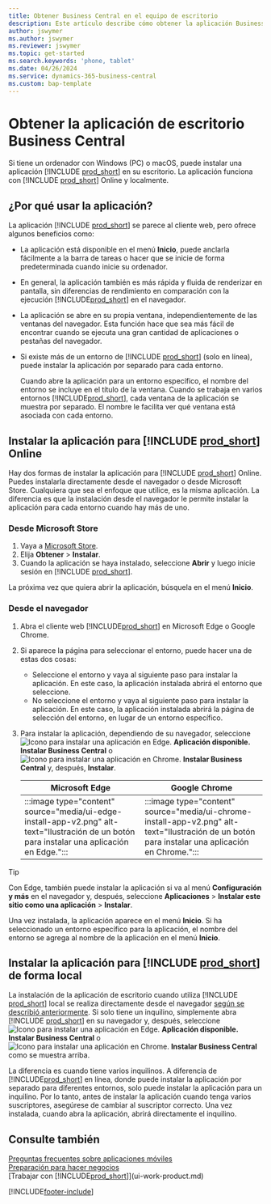 ```yaml
---
title: Obtener Business Central en el equipo de escritorio
description: Este artículo describe cómo obtener la aplicación Business Central en un equipo de escritorio Windows o Mac (iOS).
author: jswymer
ms.author: jswymer
ms.reviewer: jswymer
ms.topic: get-started
ms.search.keywords: 'phone, tablet'
ms.date: 04/26/2024
ms.service: dynamics-365-business-central
ms.custom: bap-template
---
```

# <a name="get-the-business-central-desktop-app"></a>Obtener la aplicación de escritorio Business Central

Si tiene un ordenador con Windows (PC) o macOS, puede instalar una aplicación [!INCLUDE [prod_short](includes/prod_short.md)] en su escritorio. La aplicación funciona con [!INCLUDE [prod_short](includes/prod_short.md)] Online y localmente.

## <a name="why-use-the-app"></a>¿Por qué usar la aplicación?

La aplicación [!INCLUDE [prod_short](includes/prod_short.md)] se parece al cliente web, pero ofrece algunos beneficios como:

- La aplicación está disponible en el menú **Inicio**, puede anclarla fácilmente a la barra de tareas o hacer que se inicie de forma predeterminada cuando inicie su ordenador.
- En general, la aplicación también es más rápida y fluida de renderizar en pantalla, sin diferencias de rendimiento en comparación con la ejecución [!INCLUDE[prod_short](includes/prod_short.md)] en el navegador.
- La aplicación se abre en su propia ventana, independientemente de las ventanas del navegador. Esta función hace que sea más fácil de encontrar cuando se ejecuta una gran cantidad de aplicaciones o pestañas del navegador.
- Si existe más de un entorno de [!INCLUDE [prod_short](includes/prod_short.md)] (solo en línea), puede instalar la aplicación por separado para cada entorno.

     Cuando abre la aplicación para un entorno específico, el nombre del entorno se incluye en el título de la ventana. Cuando se trabaja en varios entornos [!INCLUDE[prod_short](includes/prod_short.md)], cada ventana de la aplicación se muestra por separado. El nombre le facilita ver qué ventana está asociada con cada entorno.

## <a name="install-the-app-for--online"></a>Instalar la aplicación para [!INCLUDE [prod_short](includes/prod_short.md)] Online

Hay dos formas de instalar la aplicación para [!INCLUDE [prod_short](includes/prod_short.md)] Online. Puedes instalarla directamente desde el navegador o desde Microsoft Store. Cualquiera que sea el enfoque que utilice, es la misma aplicación. La diferencia es que la instalación desde el navegador le permite instalar la aplicación para cada entorno cuando hay más de uno.

### <a name="from-microsoft-store"></a>Desde Microsoft Store

1. Vaya a [Microsoft Store](https://go.microsoft.com/fwlink/?linkid=2182870).
2. Elija **Obtener** > **Instalar**. 
3. Cuando la aplicación se haya instalado, seleccione **Abrir** y luego inicie sesión en [!INCLUDE [prod_short](includes/prod_short.md)].

La próxima vez que quiera abrir la aplicación, búsquela en el menú **Inicio**.

### <a name="from-the-browser"></a>Desde el navegador

1. Abra el cliente web [!INCLUDE[prod_short](includes/prod_short.md)] en Microsoft Edge o Google Chrome.

2. Si aparece la página para seleccionar el entorno, puede hacer una de estas dos cosas:

   - Seleccione el entorno y vaya al siguiente paso para instalar la aplicación. En este caso, la aplicación instalada abrirá el entorno que seleccione.
   - No seleccione el entorno y vaya al siguiente paso para instalar la aplicación. En este caso, la aplicación instalada abrirá la página de selección del entorno, en lugar de un entorno específico.

3. Para instalar la aplicación, dependiendo de su navegador, seleccione ![Icono para instalar una aplicación en Edge.](media/ui-edge-install-app-icon.png) **Aplicación disponible. Instalar Business Central** o ![Icono para instalar una aplicación en Chrome.](media/ui-chrome-install-app-icon.png) **Instalar Business Central** y, después, **Instalar**.

   | Microsoft Edge | Google Chrome |
   |--|--|
   | :::image type="content" source="media/ui-edge-install-app-v2.png" alt-text="Ilustración de un botón para instalar una aplicación en Edge."::: | :::image type="content" source="media/ui-chrome-install-app-v2.png" alt-text="Ilustración de un botón para instalar una aplicación en Chrome."::: |

  > [!TIP]
  > Con Edge, también puede instalar la aplicación si va al menú **Configuración y más** en el navegador y, después, seleccione **Aplicaciones** > **Instalar este sitio como una aplicación** > **Instalar**.

Una vez instalada, la aplicación aparece en el menú **Inicio**. Si ha seleccionado un entorno específico para la aplicación, el nombre del entorno se agrega al nombre de la aplicación en el menú **Inicio**.

## <a name="install-the-app-for--on-premises"></a>Instalar la aplicación para [!INCLUDE [prod_short](includes/prod_short.md)] de forma local

La instalación de la aplicación de escritorio cuando utiliza [!INCLUDE [prod_short](includes/prod_short.md)] local se realiza directamente desde el navegador [según se describió anteriormente](#from-the-browser). Si solo tiene un inquilino, simplemente abra [!INCLUDE [prod_short](includes/prod_short.md)] en su navegador y, después, seleccione ![Icono para instalar una aplicación en Edge.](media/ui-edge-install-app-icon.png) **Aplicación disponible. Instalar Business Central** o ![Icono para instalar una aplicación en Chrome.](media/ui-chrome-install-app-icon.png) **Instalar Business Central** como se muestra arriba.

La diferencia es cuando tiene varios inquilinos. A diferencia de [!INCLUDE[prod_short](includes/prod_short.md)] en línea, donde puede instalar la aplicación por separado para diferentes entornos, solo puede instalar la aplicación para un inquilino. Por lo tanto, antes de instalar la aplicación cuando tenga varios suscriptores, asegúrese de cambiar al suscriptor correcto. Una vez instalada, cuando abra la aplicación, abrirá directamente el inquilino.

## <a name="see-also"></a>Consulte también

[Preguntas frecuentes sobre aplicaciones móviles](ui-mobile-faq.yml)  
[Preparación para hacer negocios](ui-get-ready-business.md)  
[Trabajar con [!INCLUDE[prod_short](includes/prod_short.md)]](ui-work-product.md)  

[!INCLUDE[footer-include](includes/footer-banner.md)]
